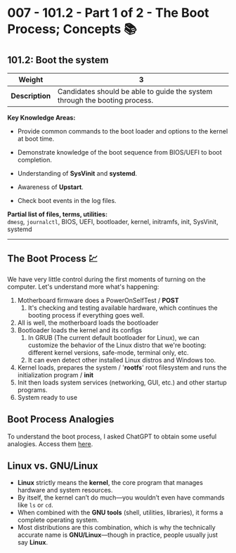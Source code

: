 # 007 - 101.2 - Part 1 of 2 - The Boot Process; Concepts 📚️
## 101.2: Boot the system

|**Weight**|**3**|
|---|---|
|**Description**|Candidates should be able to guide the system through the booting process.|

**Key Knowledge Areas:**

- Provide common commands to the boot loader and options to the kernel at boot time.
    
- Demonstrate knowledge of the boot sequence from BIOS/UEFI to boot completion.
    
- Understanding of **SysVinit** and **systemd**.
    
- Awareness of **Upstart**.
    
- Check boot events in the log files.
    

**Partial list of files, terms, utilities:**  
`dmesg`, `journalctl`, BIOS, UEFI, bootloader, kernel, initramfs, init, SysVinit, systemd

---

## The Boot Process 💹
We have very little control during the first moments of turning on the computer. Let's understand more what's happening:
1. Motherboard firmware does a PowerOnSelfTest / **POST**
	1. It's checking and testing available hardware, which continues the booting process if everything goes well.
2. All is well, the motherboard loads the bootloader
3. Bootloader loads the kernel and its configs
	1. In GRUB (The current default bootloader for Linux), we can customize the behavior of the Linux distro that we're booting: different kernel versions, safe-mode, terminal only, etc.
	2. It can even detect other installed Linux distros and Windows too. 
4. Kernel loads, prepares the system / '**rootfs**' root filesystem and runs the initialization program / **init**
5. Init then loads system services (networking, GUI, etc.) and other startup programs.
6. System ready to use

## Boot Process Analogies
To understand the boot process, I asked ChatGPT to obtain some useful analogies. Access them [here](./References/boot-process-analogies.md).

## Linux vs. GNU/Linux  
- **Linux** strictly means the **kernel**, the core program that manages hardware and system resources.  
- By itself, the kernel can’t do much—you wouldn’t even have commands like `ls` or `cd`.  
- When combined with the **GNU tools** (shell, utilities, libraries), it forms a complete operating system.  
- Most distributions are this combination, which is why the technically accurate name is **GNU/Linux**—though in practice, people usually just say **Linux**.  

